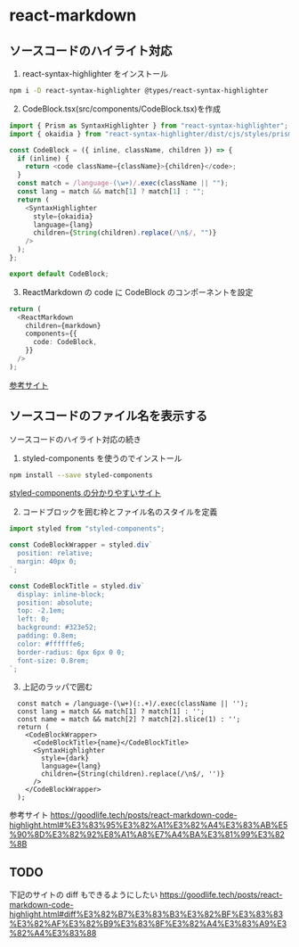 # react-markdown

## ソースコードのハイライト対応

1. react-syntax-highlighter をインストール

```sh
npm i -D react-syntax-highlighter @types/react-syntax-highlighter
```

2. CodeBlock.tsx(src/components/CodeBlock.tsx)を作成

```ts
import { Prism as SyntaxHighlighter } from "react-syntax-highlighter";
import { okaidia } from "react-syntax-highlighter/dist/cjs/styles/prism";

const CodeBlock = ({ inline, className, children }) => {
  if (inline) {
    return <code className={className}>{children}</code>;
  }
  const match = /language-(\w+)/.exec(className || "");
  const lang = match && match[1] ? match[1] : "";
  return (
    <SyntaxHighlighter
      style={okaidia}
      language={lang}
      children={String(children).replace(/\n$/, "")}
    />
  );
};

export default CodeBlock;
```

3. ReactMarkdown の code に CodeBlock のコンポーネントを設定

```ts
return (
  <ReactMarkdown
    children={markdown}
    components={{
      code: CodeBlock,
    }}
  />
);
```

[参考サイト](https://goodlife.tech/posts/react-markdown-code-highlight.html)

## ソースコードのファイル名を表示する

ソースコードのハイライト対応の続き

1. styled-components を使うのでインストール

```sh
npm install --save styled-components
```

[styled-components の分かりやすいサイト](https://zenn.dev/syu/articles/0f92abf7f0b5c5)

2. コードブロックを囲む枠とファイル名のスタイルを定義

```ts
import styled from "styled-components";

const CodeBlockWrapper = styled.div`
  position: relative;
  margin: 40px 0;
`;

const CodeBlockTitle = styled.div`
  display: inline-block;
  position: absolute;
  top: -2.1em;
  left: 0;
  background: #323e52;
  padding: 0.8em;
  color: #ffffffe6;
  border-radius: 6px 6px 0 0;
  font-size: 0.8rem;
`;
```

3. 上記のラッパで囲む

```ts:src/components/CodeBlock.tsx
  const match = /language-(\w+)(:.+)/.exec(className || '');
  const lang = match && match[1] ? match[1] : '';
  const name = match && match[2] ? match[2].slice(1) : '';
  return (
    <CodeBlockWrapper>
      <CodeBlockTitle>{name}</CodeBlockTitle>
      <SyntaxHighlighter
        style={dark}
        language={lang}
        children={String(children).replace(/\n$/, '')}
      />
    </CodeBlockWrapper>
  );
```

参考サイト
https://goodlife.tech/posts/react-markdown-code-highlight.html#%E3%83%95%E3%82%A1%E3%82%A4%E3%83%AB%E5%90%8D%E3%82%92%E8%A1%A8%E7%A4%BA%E3%81%99%E3%82%8B

## TODO

下記のサイトの diff もできるようにしたい
https://goodlife.tech/posts/react-markdown-code-highlight.html#diff%E3%82%B7%E3%83%B3%E3%82%BF%E3%83%83%E3%82%AF%E3%82%B9%E3%83%8F%E3%82%A4%E3%83%A9%E3%82%A4%E3%83%88
